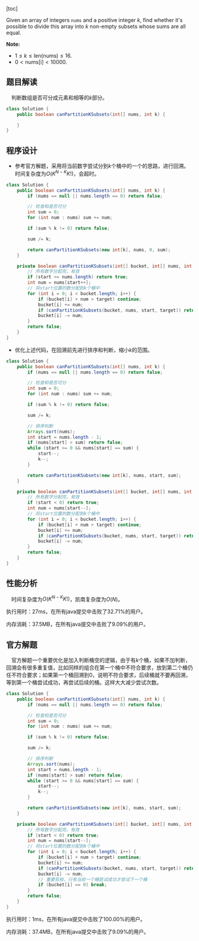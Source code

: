 [toc]

Given an array of integers `nums` and a positive integer $k$, find whether it's possible to divide this array into $k$ non-empty subsets whose sums are all equal.



**Note:**

- $1 \le k \le \text{len(nums)} \le 16$.
- $0 < \text{nums[i]} < 10000$.



## 题目解读

&emsp;判断数组是否可分成元素和相等的$k$部分。

```java
class Solution {
    public boolean canPartitionKSubsets(int[] nums, int k) {

    }
}
```

## 程序设计

* 参考官方解题，采用将当前数字尝试分到$k$个桶中的一个的思路，进行回溯。时间复杂度为$O(K^{N - K}K!)$，会超时。

```java
class Solution {
    public boolean canPartitionKSubsets(int[] nums, int k) {
        if (nums == null || nums.length == 0) return false;

        // 检查和是否可分
        int sum = 0;
        for (int num : nums) sum += num;

        if (sum % k != 0) return false;

        sum /= k;

        return canPartitionKSubsets(new int[k], nums, 0, sum);
    }

    private boolean canPartitionKSubsets(int[] bucket, int[] nums, int start, int target) {
        // 所有数字分配完，有效
        if (start >= nums.length) return true;
        int num = nums[start++];
        // 将start位置的数分配到k个桶中
        for (int i = 0; i < bucket.length; i++) {
            if (bucket[i] + num > target) continue;
            bucket[i] += num;
            if (canPartitionKSubsets(bucket, nums, start, target)) return true;
            bucket[i] -= num;
        }
        return false;
    }
}
```

* 优化上述代码，在回溯前先进行排序和判断，缩小$k$的范围。

```java
class Solution {
    public boolean canPartitionKSubsets(int[] nums, int k) {
        if (nums == null || nums.length == 0) return false;

        // 检查和是否可分
        int sum = 0;
        for (int num : nums) sum += num;

        if (sum % k != 0) return false;

        sum /= k;

        // 排序判断
        Arrays.sort(nums);
        int start = nums.length - 1;
        if (nums[start] > sum) return false;
        while (start >= 0 && nums[start] == sum) {
            start--;
            k--;
        }

        return canPartitionKSubsets(new int[k], nums, start, sum);
    }

    private boolean canPartitionKSubsets(int[] bucket, int[] nums, int start, int target) {
        // 所有数字分配完，有效
        if (start < 0) return true;
        int num = nums[start--];
        // 将start位置的数分配到k个桶中
        for (int i = 0; i < bucket.length; i++) {
            if (bucket[i] + num > target) continue;
            bucket[i] += num;
            if (canPartitionKSubsets(bucket, nums, start, target)) return true;
            bucket[i] -= num;
        }
        return false;
    }
}
```

## 性能分析

&emsp;时间复杂度为$O(K^{N - K}K!)$，凯南复杂度为$O(N)$。

执行用时：27ms，在所有java提交中击败了32.71%的用户。

内存消耗：37.5MB，在所有java提交中击败了9.09%的用户。

## 官方解题

&emsp;官方解题一个重要优化是加入判断桶空的逻辑，由于有$k$个桶，如果不加判断，回溯会有很多重复值，比如同样的组合在第一个桶中不符合要求，放到第二个桶仍任不符合要求；如果第一个桶回溯到0，说明不符合要求，后续桶就不要再回溯，等到第一个桶尝试成功，再尝试后续的桶。这样大大减少尝试次数。

```java
class Solution {
    public boolean canPartitionKSubsets(int[] nums, int k) {
        if (nums == null || nums.length == 0) return false;

        // 检查和是否可分
        int sum = 0;
        for (int num : nums) sum += num;

        if (sum % k != 0) return false;

        sum /= k;

        // 排序判断
        Arrays.sort(nums);
        int start = nums.length - 1;
        if (nums[start] > sum) return false;
        while (start >= 0 && nums[start] == sum) {
            start--;
            k--;
        }

        return canPartitionKSubsets(new int[k], nums, start, sum);
    }

    private boolean canPartitionKSubsets(int[] bucket, int[] nums, int start, int target) {
        // 所有数字分配完，有效
        if (start < 0) return true;
        int num = nums[start--];
        // 将start位置的数分配到k个桶中
        for (int i = 0; i < bucket.length; i++) {
            if (bucket[i] + num > target) continue;
            bucket[i] += num;
            if (canPartitionKSubsets(bucket, nums, start, target)) return true;
            bucket[i] -= num;
            // 重要剪枝，只有当前一个桶尝试成功才尝试下一个桶
            if (bucket[i] == 0) break;
        }
        return false;
    }
}
```

执行用时：1ms，在所有java提交中击败了100.00%的用户。

内存消耗：37.4MB，在所有java提交中击败了9.09%的用户。